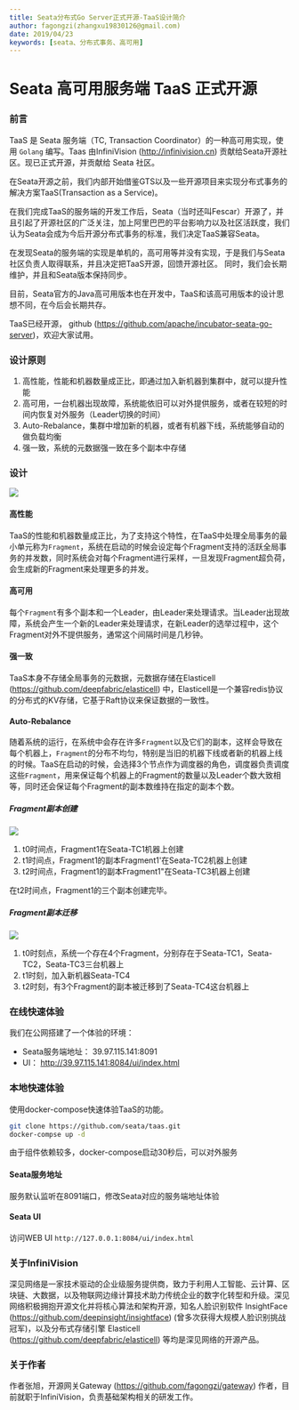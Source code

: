 ```yaml
---
title: Seata分布式Go Server正式开源-TaaS设计简介
author: fagongzi(zhangxu19830126@gmail.com)
date: 2019/04/23
keywords: [seata、分布式事务、高可用]
---
```


# Seata 高可用服务端 TaaS 正式开源

### 前言
TaaS 是 Seata 服务端（TC, Transaction Coordinator）的一种高可用实现，使用 `Golang` 编写。Taas 由InfiniVision (http://infinivision.cn) 贡献给Seata开源社区。现已正式开源，并贡献给 Seata 社区。

在Seata开源之前，我们内部开始借鉴GTS以及一些开源项目来实现分布式事务的解决方案TaaS(Transaction as a Service)。

在我们完成TaaS的服务端的开发工作后，Seata（当时还叫Fescar）开源了，并且引起了开源社区的广泛关注，加上阿里巴巴的平台影响力以及社区活跃度，我们认为Seata会成为今后开源分布式事务的标准，我们决定TaaS兼容Seata。

在发现Seata的服务端的实现是单机的，高可用等并没有实现，于是我们与Seata社区负责人取得联系，并且决定把TaaS开源，回馈开源社区。 同时，我们会长期维护，并且和Seata版本保持同步。

目前，Seata官方的Java高可用版本也在开发中，TaaS和该高可用版本的设计思想不同，在今后会长期共存。

TaaS已经开源， github (https://github.com/apache/incubator-seata-go-server)，欢迎大家试用。

### 设计原则
1. 高性能，性能和机器数量成正比，即通过加入新机器到集群中，就可以提升性能
2. 高可用，一台机器出现故障，系统能依旧可以对外提供服务，或者在较短的时间内恢复对外服务（Leader切换的时间）
3. Auto-Rebalance，集群中增加新的机器，或者有机器下线，系统能够自动的做负载均衡
4. 强一致，系统的元数据强一致在多个副本中存储

### 设计
![](/img/blog/taas.png)

#### 高性能
TaaS的性能和机器数量成正比，为了支持这个特性，在TaaS中处理全局事务的最小单元称为`Fragment`，系统在启动的时候会设定每个Fragment支持的活跃全局事务的并发数，同时系统会对每个Fragment进行采样，一旦发现Fragment超负荷，会生成新的Fragment来处理更多的并发。

#### 高可用
每个`Fragment`有多个副本和一个Leader，由Leader来处理请求。当Leader出现故障，系统会产生一个新的Leader来处理请求，在新Leader的选举过程中，这个Fragment对外不提供服务，通常这个间隔时间是几秒钟。

#### 强一致
TaaS本身不存储全局事务的元数据，元数据存储在Elasticell   (https://github.com/deepfabric/elasticell) 中，Elasticell是一个兼容redis协议的分布式的KV存储，它基于Raft协议来保证数据的一致性。

#### Auto-Rebalance
随着系统的运行，在系统中会存在许多`Fragment`以及它们的副本，这样会导致在每个机器上，`Fragment`的分布不均匀，特别是当旧的机器下线或者新的机器上线的时候。TaaS在启动的时候，会选择3个节点作为调度器的角色，调度器负责调度这些`Fragment`，用来保证每个机器上的Fragment的数量以及Leader个数大致相等，同时还会保证每个Fragment的副本数维持在指定的副本个数。

##### Fragment副本创建
![](/img/blog/taas_add.png)

1. t0时间点，Fragment1在Seata-TC1机器上创建
2. t1时间点，Fragment1的副本Fragment1'在Seata-TC2机器上创建
3. t2时间点，Fragment1的副本Fragment1"在Seata-TC3机器上创建

在t2时间点，Fragment1的三个副本创建完毕。

##### Fragment副本迁移
![](/img/blog/taas_move.png)
1. t0时刻点，系统一个存在4个Fragment，分别存在于Seata-TC1，Seata-TC2，Seata-TC3三台机器上
2. t1时刻，加入新机器Seata-TC4
3. t2时刻，有3个Fragment的副本被迁移到了Seata-TC4这台机器上

### 在线快速体验
我们在公网搭建了一个体验的环境：
* Seata服务端地址： 39.97.115.141:8091
* UI： http://39.97.115.141:8084/ui/index.html

### 本地快速体验
使用docker-compose快速体验TaaS的功能。
```bash
git clone https://github.com/seata/taas.git
docker-compse up -d
```
由于组件依赖较多，docker-compose启动30秒后，可以对外服务

#### Seata服务地址
服务默认监听在8091端口，修改Seata对应的服务端地址体验

#### Seata UI 
访问WEB UI `http://127.0.0.1:8084/ui/index.html`

### 关于InfiniVision
深见网络是一家技术驱动的企业级服务提供商，致力于利用人工智能、云计算、区块链、大数据，以及物联网边缘计算技术助力传统企业的数字化转型和升级。深见网络积极拥抱开源文化并将核心算法和架构开源，知名人脸识别软件 InsightFace (https://github.com/deepinsight/insightface) (曾多次获得大规模人脸识别挑战冠军)，以及分布式存储引擎 Elasticell (https://github.com/deepfabric/elasticell) 等均是深见网络的开源产品。

### 关于作者
作者张旭，开源网关Gateway (https://github.com/fagongzi/gateway) 作者，目前就职于InfiniVision，负责基础架构相关的研发工作。
